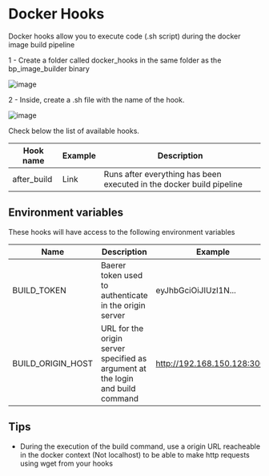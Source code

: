 # Docker Hooks

Docker hooks allow you to execute code (.sh script) during the docker image build pipeline

1 - Create a folder called docker_hooks in the same folder as the bp_image_builder binary

![image](https://user-images.githubusercontent.com/13484138/155405333-813926b2-6be2-48b8-8ae6-611abd7c47fb.png)

2 - Inside, create a .sh file with the name of the hook.

![image](https://user-images.githubusercontent.com/13484138/155405493-e9bae164-f831-4a47-9de0-8e0af0f08792.png)

Check below the list of available hooks.

|Hook name|Example|Description|
|---|---|---|
|after_build|Link|Runs after everything has been executed in the docker build pipeline|

## Environment variables

These hooks will have access to the following environment variables

|Name|Description|Example|
|---|---|---|
|BUILD_TOKEN|Baerer token used to authenticate in the origin server|eyJhbGciOiJIUzI1N...|
|BUILD_ORIGIN_HOST|URL for the origin server specified as argument at the login and build command |http://192.168.150.128:3000|

## Tips

-  During the execution of the build command, use a origin URL reacheable in the docker context (Not localhost) to be able to make http requests using wget from your hooks
